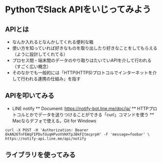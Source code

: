 # PythonでSlack APIをいじってみよう

## APIとは
* なんか入れるとなんかしてくれる便利な箱
* 使い方を知っていれば好きなものを取り出したり好きなことをしてもらえる（ように設計してくれてる）
* プロセス間・端末間のデータのやり取りはたいていAPIを介して行われる（すごく広い概念）
* そのなかでも一般的には「HTTP(HTTPS)プロトコルでインターネットを介して行われる連携の仕組み」を指す

## APIを叩いてみる
* LINE notify
** Document: https://notify-bot.line.me/doc/ja/
** HTTPプロトコルとかでデータを送りつけることができる「curl」コマンドを使う
** Macならデフォで使える。Git for Windows
```
curl -X POST -H 'Authorization: Bearer 8kAN26TnFEWqFIPDufduqHPvoVVHXTpJBkFItmcprpH' -F 'message=foobar' \
https://notify-api.line.me/api/notify
```

## ライブラリを使ってみる

##
